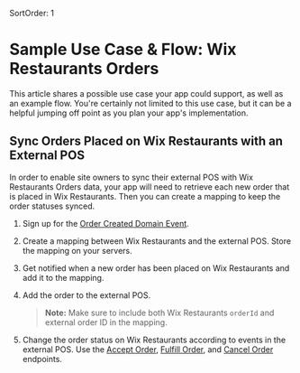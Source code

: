 SortOrder: 1
# Sample Use Case & Flow: Wix Restaurants Orders

This article shares a possible use case your app could support, as well as an example flow. 
You're certainly not limited to this use case, but it can be a helpful jumping off point 
as you plan your app's implementation.

## Sync Orders Placed on Wix Restaurants with an External POS

In order to enable site owners to sync their external POS with Wix Restaurants Orders 
data, your app will need to retrieve each new order that is placed in Wix Restaurants. 
Then you can create a mapping to keep the order statuses synced.  


1. Sign up for the [Order Created Domain Event](https://dev.wix.com/api/rest/wix-restaurants/orders/order-created-webhook).
2. Create a mapping between Wix Restaurants and the external POS. Store the mapping on your servers.
3. Get notified when a new order has been placed on Wix Restaurants and add it to the mapping.
4. Add the order to the external POS.

    > **Note:** Make sure to include both Wix Restaurants `orderId` and external order ID in the mapping.
5. Change the order status on Wix Restaurants according to events in the external POS. Use the [Accept Order](https://dev.wix.com/api/rest/wix-restaurants/orders/accept-order), [Fulfill Order](https://dev.wix.com/api/rest/wix-restaurants/orders/fulfill-order), and [Cancel Order](https://dev.wix.com/api/rest/wix-restaurants/orders/cancel-order) endpoints.
